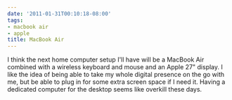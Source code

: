 ```yaml
---
date: '2011-01-31T00:10:18-08:00'
tags:
- macbook air
- apple
title: MacBook Air
---
```


I think the next home computer setup I'll have will be a MacBook Air combined with a wireless keyboard and mouse and an Apple 27" display. I like the idea of being able to take my whole digital presence on the go with me, but be able to plug in for some extra screen space if I need it. Having a dedicated computer for the desktop seems like overkill these days.
